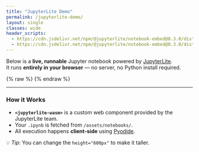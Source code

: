 ```yaml
---
title: "JupyterLite Demo"
permalink: /jupyterlite-demo/
layout: single
classes: wide
header_scripts:
  - https://cdn.jsdelivr.net/npm/@jupyterlite/notebook-embed@0.3.0/dist/style.css
  - https://cdn.jsdelivr.net/npm/@jupyterlite/notebook-embed@0.3.0/dist/index.js
---
```


Below is a **live, runnable** Jupyter notebook powered by [JupyterLite](https://jupyterlite.readthedocs.io).  
It runs **entirely in your browser** — no server, no Python install required.

{% raw %}
<jupyterlite-wasm
  src="{{ '/assets/notebooks/GmailToCalendar.ipynb' | relative_url }}"
  width="100%"
  height="600px">
</jupyterlite-wasm>
{% endraw %}

---

### How it Works
- **`<jupyterlite-wasm>`** is a custom web component provided by the JupyterLite team.
- Your `.ipynb` is fetched from `/assets/notebooks/`.
- All execution happens **client‑side** using [Pyodide](https://pyodide.org/).

💡 *Tip:* You can change the `height="600px"` to make it taller.